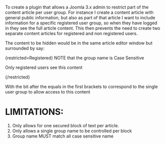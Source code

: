 To create a plugin that allows a Joomla 3.x admin to restrict part of the
content article per user group. For instance I create a content article with
general public information, but also as part of that article I want to include
information for a specific registered user group, so when they have logged
in they see the full article content. This then prevents the need to create
two separate content articles for registered and non registered users.

The content to be hidden would be in the same article editor window but surrounded by say:
 
{restricted=Registered} NOTE that the group name is Case Sensitive

Only registered users see this content

{/restricted}
 
With the bit after the equals in the first brackets to correspond to the
single user group to allow access to this content
 
LIMITATIONS:
============

 1) Only allows for one secured block of text per article.
 2) Only allows a single group name to be controlled per block
 3) Group name MUST match all case sensitive name
 
 